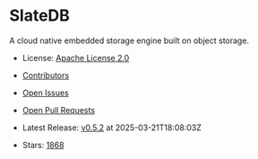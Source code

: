 # SlateDB

A cloud native embedded storage engine built on object storage.
- License: [Apache License 2.0](https://spdx.org/licenses/Apache-2.0.html)

- [Contributors](https://github.com/slatedb/slatedb/graphs/contributors)
- [Open Issues](https://github.com/slatedb/slatedb/issues?q=sort%3Aupdated-desc+is%3Aissue+is%3Aopen)
- [Open Pull Requests](https://github.com/slatedb/slatedb/pulls?q=sort%3Aupdated-desc+is%3Apr+is%3Aopen)
- Latest Release: [v0.5.2](https://github.com/slatedb/slatedb/releases/tag/v0.5.2) at 2025-03-21T18:08:03Z

- Stars: [1868](https://github.com/slatedb/slatedb/stargazers)

